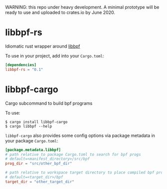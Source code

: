 WARNING: this repo under heavy development. A minimal
prototype will be ready to use and uploaded to crates.io by
June 2020.

# libbpf-rs

Idiomatic rust wrapper around
[libbpf](https://github.com/libbpf/libbpf)

To use in your project, add into your `Cargo.toml`:

```toml
[dependencies]
libbpf-rs = "0.1"
```

# libbpf-cargo

Cargo subcommand to build bpf programs

To use:

```
$ cargo install libbpf-cargo
$ cargo libbpf --help
```

`libbpf-cargo` also provides some config options via package metadata
in your package `Cargo.toml`:

```toml
[package.metadata.libbpf]
# path relative to package Cargo.toml to search for bpf progs
# default=<manifest_directory>/src/bpf
prog_dir = "src/other_bpf_dir"

# path relative to workspace target directory to place compiled bpf progs
# default=<target_dir>/bpf
target_dir = "other_target_dir"
```
